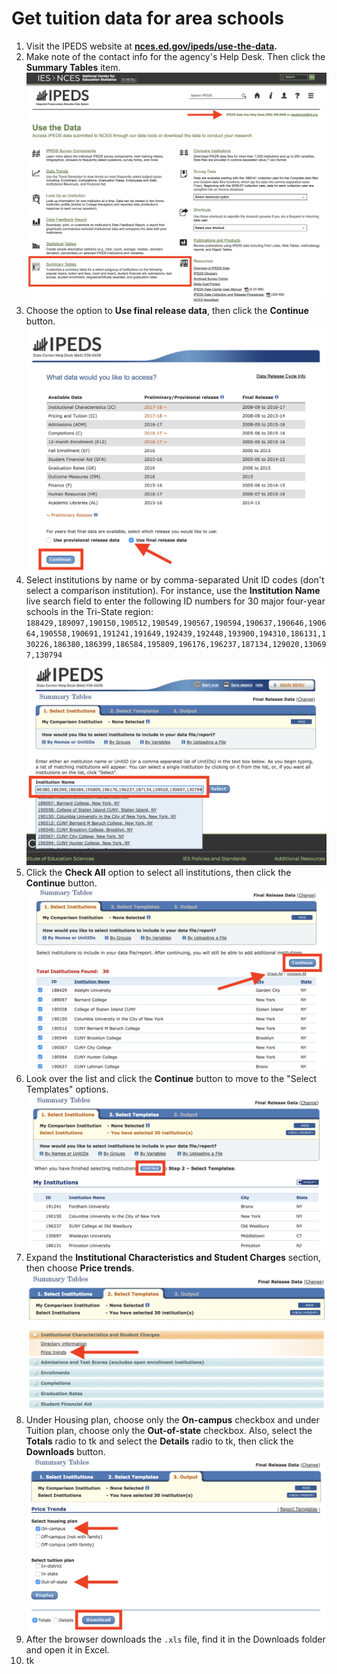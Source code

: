 # Get tuition data for area schools

1. Visit the IPEDS website at __[nces.ed.gov/ipeds/use-the-data](https://nces.ed.gov/ipeds/use-the-data).__
2. Make note of the contact info for the agency's Help Desk. Then click the __Summary Tables__ item.  
![Screenshot of IPEDS Data Center website](ipeds.png)
3. Choose the option to __Use final release data__, then click the __Continue__ button.  
![Screenshot of Data Release Cycle options](release-options.png)
4. Select institutions by name or by comma-separated Unit ID codes (don't select a comparison institution). For instance, use the __Institution Name__ live search field to enter the following ID numbers for 30 major four-year schools in the Tri-State region:
`188429,189097,190150,190512,190549,190567,190594,190637,190646,190664,190558,190691,191241,191649,192439,192448,193900,194310,186131,130226,186380,186399,186584,195809,196176,196237,187134,129020,130697,130794`  
![Screenshot of institution input screen](institution-name.png)
5. Click the __Check All__ option to select all institutions, then click the __Continue__ button.  
![Screenshot showing the check all feature](check-all.png)
6. Look over the list and click the __Continue__ button to move to the "Select Templates" options.  
![Screenshot of the selection results list](finish-selecting.png)
7. Expand the __Institutional Characteristics and Student Charges__ section, then choose __Price trends__.  
![Screenshot showing expanded Institutional Characteristics section and arrow pointing to the Price Trends option](price-trends.png)
8. Under Housing plan, choose only the __On-campus__ checkbox and under Tuition plan, choose only the __Out-of-state__ checkbox. Also, select the __Totals__ radio to tk and select the __Details__ radio to tk, then click the __Downloads__ button.  
![Screenshot showing selectable options for housing and tuition plans](download-totals.png)
9. After the browser downloads the `.xls` file, find it in the Downloads folder and open it in Excel.
10. tk

